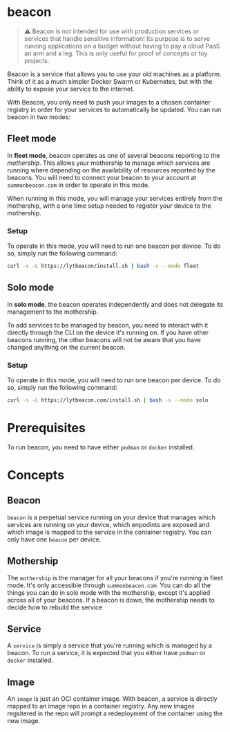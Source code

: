 # beacon

> ⚠️ Beacon is not intended for use with production services or services that handle sensitive information! Its purpose is to serve running applications on a budget without having to pay a cloud PaaS an arm and a leg. This is only useful for proof of concepts or toy projects.

Beacon is a service that allows you to use your old machines as a platform. Think of it as a much simpler Docker Swarm or Kubernetes, but with the ability to expose your service to the internet.

With Beacon, you only need to push your images to a chosen container registry in order for your services to automatically be updated. You can run beacon in two modes:

## Fleet mode

In **fleet mode**, beacon operates as one of several beacons reporting to the _mothership_. This allows your mothership to manage which services are running where depending on the availability of resources reported by the beacons. You will need to connect your beacon to your account at `summonbeacon.com` in order to operate in this mode.

When running in this mode, you will manage your services entirely from the mothership, with a one time setup needed to register your device to the mothership.

### Setup

To operate in this mode, you will need to run one beacon per device. To do so, simply run the following command:

```sh
curl -s -L https://lytbeacon/install.sh | bash -s --mode fleet
```

## Solo mode

In **solo mode**, the beacon operates independently and does not delegate its management to the mothership.

To add services to be managed by beacon, you need to interact with it directly through the CLI on the device it's running on. If you have other beacons running, the other beacons will not be aware that you have changed anything on the current beacon.

### Setup

To operate in this mode, you will need to run one beacon per device. To do so, simply run the following command:

```sh
curl -s -L https://lytbeacon.com/install.sh | bash -s --mode solo
```

# Prerequisites

To run beacon, you need to have either `podman` or `docker` installed.

# Concepts

## Beacon

`beacon` is a perpetual service running on your device that manages which services are running on your device, which enpodints are exposed and which image is mapped to the service in the container registry. You can only have one `beacon` per device.

## Mothership

The `mothership` is the manager for all your beacons if you're running in fleet mode. It's only accessible through `summonbeacon.com`. You can do all the things you can do in solo mode with the mothership, except it's applied across all of your beacons. If a beacon is down, the mothership needs to decide how to rebuild the service 

## Service

A `service` is simply a service that you're running which is managed by a beacon. To run a service, it is expected that you either have `podman` or `docker` installed.

## Image

An `image` is just an OCI container image. With beacon, a service is directly mapped to an image repo in a container registry. Any new images regsitered in the repo will prompt a redeployment of the container using the new image.
